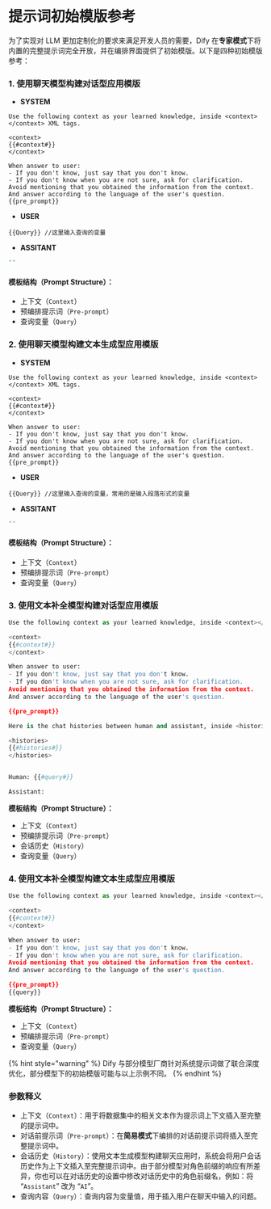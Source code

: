 # 提示词初始模版参考

为了实现对 LLM 更加定制化的要求来满足开发人员的需要，Dify 在**专家模式**下将内置的完整提示词完全开放，并在编排界面提供了初始模版。以下是四种初始模版参考：

### 1. 使用聊天模型构建对话型应用模版

* **SYSTEM**

```
Use the following context as your learned knowledge, inside <context></context> XML tags.

<context>
{{#context#}}
</context>

When answer to user:
- If you don't know, just say that you don't know.
- If you don't know when you are not sure, ask for clarification.
Avoid mentioning that you obtained the information from the context.
And answer according to the language of the user's question.
{{pre_prompt}}
```

* **USER**

```
{{Query}} //这里输入查询的变量
```

* **ASSITANT**

```Python
"" 
```

#### **模板结构（Prompt Structure）：**

* 上下文（`Context`）
* 预编排提示词（`Pre-prompt`）
* 查询变量（`Query`）

### 2. 使用聊天模型构建文本生成型应用模版

* **SYSTEM**

```
Use the following context as your learned knowledge, inside <context></context> XML tags.

<context>
{{#context#}}
</context>

When answer to user:
- If you don't know, just say that you don't know.
- If you don't know when you are not sure, ask for clarification.
Avoid mentioning that you obtained the information from the context.
And answer according to the language of the user's question.
{{pre_prompt}}
```

* **USER**

```
{{Query}} //这里输入查询的变量，常用的是输入段落形式的变量
```

* **ASSITANT**

```Python
"" 
```

#### **模板结构（Prompt Structure）：**

* 上下文（`Context`）
* 预编排提示词（`Pre-prompt`）
* 查询变量（`Query`）

### 3. 使用文本补全模型构建对话型应用模版

```Python
Use the following context as your learned knowledge, inside <context></context> XML tags.

<context>
{{#context#}}
</context>

When answer to user:
- If you don't know, just say that you don't know.
- If you don't know when you are not sure, ask for clarification.
Avoid mentioning that you obtained the information from the context.
And answer according to the language of the user's question.

{{pre_prompt}}

Here is the chat histories between human and assistant, inside <histories></histories> XML tags.

<histories>
{{#histories#}}
</histories>


Human: {{#query#}}

Assistant: 
```

**模板结构（Prompt Structure）：**

* 上下文（`Context`）
* 预编排提示词（`Pre-prompt`）
* 会话历史（`History`）
* 查询变量（`Query`）

### 4. 使用文本补全模型构建文本生成型应用模版

```Python
Use the following context as your learned knowledge, inside <context></context> XML tags.

<context>
{{#context#}}
</context>

When answer to user:
- If you don't know, just say that you don't know.
- If you don't know when you are not sure, ask for clarification.
Avoid mentioning that you obtained the information from the context.
And answer according to the language of the user's question.

{{pre_prompt}}
{{query}}
```

**模板结构（Prompt Structure）：**

* 上下文（`Context`）
* 预编排提示词（`Pre-prompt`）
* 查询变量（`Query`）

{% hint style="warning" %}
Dify 与部分模型厂商针对系统提示词做了联合深度优化，部分模型下的初始模版可能与以上示例不同。
{% endhint %}

### 参数释义

* 上下文（`Context`）：用于将数据集中的相关文本作为提示词上下文插入至完整的提示词中。
* 对话前提示词（`Pre-prompt`）：在**简易模式**下编排的对话前提示词将插入至完整提示词中。
* 会话历史（`History`）：使用文本生成模型构建聊天应用时，系统会将用户会话历史作为上下文插入至完整提示词中。由于部分模型对角色前缀的响应有所差异，你也可以在对话历史的设置中修改对话历史中的角色前缀名，例如：将 “`Assistant`” 改为 “`AI`”。
* 查询内容（`Query`）：查询内容为变量值，用于插入用户在聊天中输入的问题。
